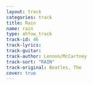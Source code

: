 ```yaml
---
layout: track
categories: track
title: Rain
name: rain
type: ahfow_track
track-id: 46
track-lyrics: 
track-guitar: 
track-author: Lennon/McCartney
track-sort: "RAIN"
track-original: Beatles, The
cover: true
---
```

